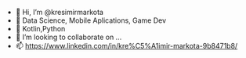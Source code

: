 - 👋 Hi, I’m @kresimirmarkota
- 👀 Data Science, Mobile Aplications, Game Dev 
- 🌱 Kotlin,Python
- 💞️ I’m looking to collaborate on ...
- 📫 https://www.linkedin.com/in/kre%C5%A1imir-markota-9b8471b8/

<!---
kresimirmarkota/kresimirmarkota is a ✨ special ✨ repository because its `README.md` (this file) appears on your GitHub profile.
You can click the Preview link to take a look at your changes.
--->
